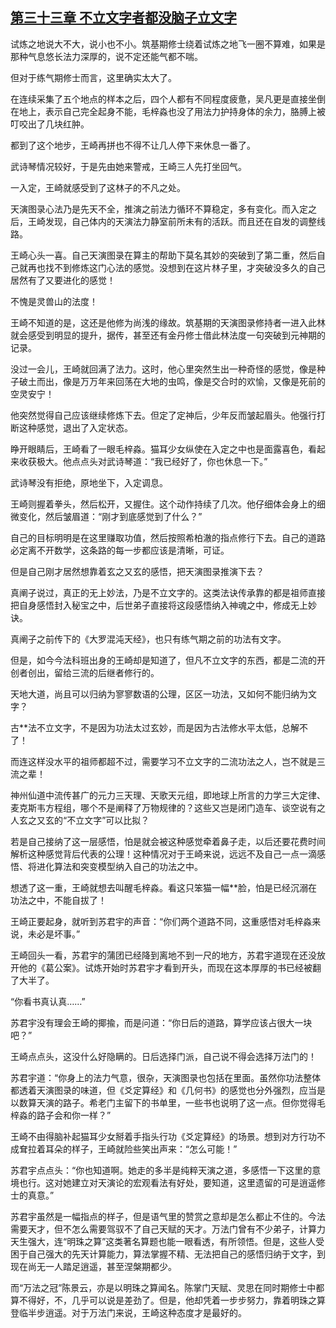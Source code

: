 ## [第三十三章 不立文字者都没脑子立文字](https://www.xxbiquge.com/11_11207/5463456.html)


  试炼之地说大不大，说小也不小。筑基期修士绕着试炼之地飞一圈不算难，如果是那种气息悠长法力深厚的，说不定还能气都不喘。

  但对于练气期修士而言，这里确实太大了。

  在连续采集了五个地点的样本之后，四个人都有不同程度疲惫，吴凡更是直接坐倒在地上，表示自己完全起身不能，毛梓淼也没了用法力护持身体的余力，胳膊上被叮咬出了几块红肿。

  都到了这个地步，王崎再拼也不得不让几人停下来休息一番了。

  武诗琴情况较好，于是先由她来警戒，王崎三人先打坐回气。

  一入定，王崎就感受到了这林子的不凡之处。

  天演图录心法乃是先天不全，推演之前法力循环不算稳定，多有变化。而入定之后，王崎发现，自己体内的天演法力静室前所未有的活跃。而且还在自发的调整线路。

  王崎心头一喜。自己天演图录在算主的帮助下莫名其妙的突破到了第二重，然后自己就再也找不到修炼这门心法的感觉。没想到在这片林子里，才突破没多久的自己居然有了又要进化的感觉！

  不愧是灵兽山的法度！

  王崎不知道的是，这还是他修为尚浅的缘故。筑基期的天演图录修持者一进入此林就会感受到明显的提升，据传，甚至还有金丹修士借此林法度一句突破到元神期的记录。

  没过一会儿，王崎就回满了法力。这时，他心里突然生出一种奇怪的感觉，像是种子破土而出，像是万万年来回荡在大地的虫鸣，像是交合时的欢愉，又像是死前的空灵安宁！

  他突然觉得自己应该继续修炼下去。但定了定神后，少年反而皱起眉头。他强行打断这种感觉，退出了入定状态。

  睁开眼睛后，王崎看了一眼毛梓淼。猫耳少女纵使在入定之中也是面露喜色，看起来收获极大。他点点头对武诗琴道：“我已经好了，你也休息一下。”

  武诗琴没有拒绝，原地坐下，入定调息。

  王崎则握着拳头，然后松开，又握住。这个动作持续了几次。他仔细体会身上的细微变化，然后皱眉道：“刚才到底感觉到了什么？”

  自己的目标明明是在这里赚取功值，然后按照希柏澈的指点修行下去。自己的道路必定离不开数学，这条路的每一步都应该是清晰，可证。

  但是自己刚才居然想靠着玄之又玄的感悟，把天演图录推演下去？

  真阐子说过，真正的无上妙法，乃是不立文字的。这类法诀传承靠的都是祖师直接把自身感悟封入秘宝之中，后世弟子直接将这段感悟纳入神魂之中，修成无上妙诀。

  真阐子之前传下的《大罗混沌天经》，也只有练气期之前的功法有文字。

  但是，如今今法科班出身的王崎却是知道了，但凡不立文字的东西，都是二流的开创者创出，留给三流的后继者修行的。

  天地大道，尚且可以归纳为寥寥数语的公理，区区一功法，又如何不能归纳为文字？

  古**法不立文字，不是因为功法太过玄妙，而是因为古法修水平太低，总解不了！

  而连这样没水平的祖师都超不过，需要学习不立文字的二流功法之人，岂不就是三流之辈！

  神州仙道中流传甚广的元力三天理、天歌天元组，即地球上所言的力学三大定律、麦克斯韦方程组，哪个不是阐释了万物规律的？这些又岂是闭门造车、谈空说有之人玄之又玄的“不立文字”可以比拟？

  若是自己接纳了这一层感悟，怕是就会被这种感觉牵着鼻子走，以后还要花费时间解析这种感觉背后代表的公理！这种情况对于王崎来说，远远不及自己一点一滴感悟、将进化算法和突变模型纳入自己的功法之中。

  想透了这一重，王崎就想去叫醒毛梓淼。看这只笨猫一幅**脸，怕是已经沉溺在功法之中，不能自拔了！

  王崎正要起身，就听到苏君宇的声音：“你们两个道路不同，这重感悟对毛梓淼来说，未必是坏事。”

  王崎回头一看，苏君宇的蒲团已经降到离地不到一尺的地方，苏君宇道现在还没放开他的《葛公案》。试炼开始时苏君宇才看到开头，而现在这本厚厚的书已经被翻了大半了。

  “你看书真认真……”

  苏君宇没有理会王崎的揶揄，而是问道：“你日后的道路，算学应该占很大一块吧？”

  王崎点点头，这没什么好隐瞒的。日后选择门派，自己说不得会选择万法门的！

  苏君宇道：“你身上的法力气意，很杂，天演图录也包括在里面。虽然你功法整体都透着天演图录的味道，但《爻定算经》和《几何书》的感觉也分外强烈，应当是以数算天演的路子。希老门主留下的书单里，一些书也说明了这一点。但你觉得毛梓淼的路子会和你一样？”

  王崎不由得脑补起猫耳少女掰着手指头行功《爻定算经》的场景。想到对方行功不成耷拉着耳朵的样子，王崎就险些笑出声来：“怎么可能！”

  苏君宇点点头：“你也知道啊。她走的多半是纯粹天演之道，多感悟一下这里的意境也行。这对她建立对天演论的宏观看法有好处，要知道，这里遗留的可是逍遥修士的真意。”

  苏君宇虽然是一幅指点的样子，但是语气里的赞赏之意却是怎么都止不住的。今法需要天才，但不怎么需要驾驭不了自己天赋的天才。万法门曾有不少弟子，计算力天生强大，连“明珠之算”这类著名算题也能一眼看透，有所领悟。但是，这些人受困于自己强大的先天计算能力，算法掌握不精、无法把自己的感悟归纳于文字，到现在尚无一人踏足逍遥，甚至涅槃期都少。

  而“万法之冠”陈景云，亦是以明珠之算闻名。陈掌门天赋、灵思在同时期修士中都算不得好，不，几乎可以说是差劲了。但是，他却凭着一步步努力，靠着明珠之算登临半步逍遥。对于万法门来说，王崎这种态度才是最好的。
